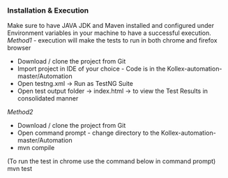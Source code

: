 ### Installation & Execution 
Make sure to have JAVA JDK and Maven installed and configured under Environment variables in your machine to have a successful execution.
*Method1* - execution will make the tests to run in both chrome and firefox browser
- Download / clone the project from Git 
- Import project in IDE of your choice - Code is in the Kollex-automation-master/Automation
- Open testng.xml -> Run as TestNG Suite 
- Open test output folder -> index.html -> to view the Test Results in consolidated manner

*Method2* 
- Download / clone the project from Git 
- Open command prompt - change directory to the Kollex-automation-master/Automation
- mvn compile 

(To run the test in chrome use the command below in command prompt)
mvn test
